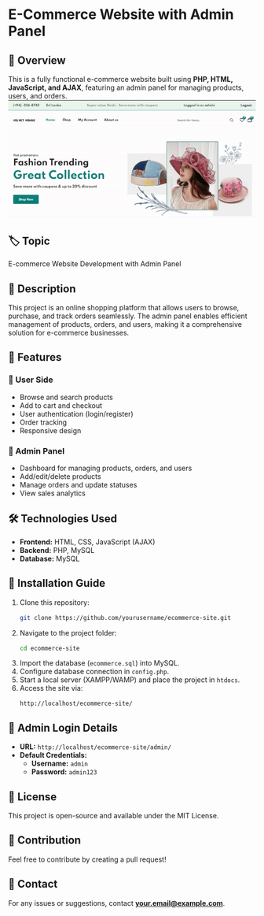 # E-Commerce Website with Admin Panel

## 📌 Overview
This is a fully functional e-commerce website built using **PHP, HTML, JavaScript, and AJAX**, featuring an admin panel for managing products, users, and orders.
![Demo](image/demo.gif)

## 🏷️ Topic
E-commerce Website Development with Admin Panel

## 📝 Description
This project is an online shopping platform that allows users to browse, purchase, and track orders seamlessly. The admin panel enables efficient management of products, orders, and users, making it a comprehensive solution for e-commerce businesses.

## 🚀 Features
### 🛒 User Side
- Browse and search products
- Add to cart and checkout
- User authentication (login/register)
- Order tracking
- Responsive design

### 🔧 Admin Panel
- Dashboard for managing products, orders, and users
- Add/edit/delete products
- Manage orders and update statuses
- View sales analytics

## 🛠️ Technologies Used
- **Frontend:** HTML, CSS, JavaScript (AJAX)
- **Backend:** PHP, MySQL
- **Database:** MySQL

## 📂 Installation Guide
1. Clone this repository:
   ```sh
   git clone https://github.com/yourusername/ecommerce-site.git
   ```
2. Navigate to the project folder:
   ```sh
   cd ecommerce-site
   ```
3. Import the database (`ecommerce.sql`) into MySQL.
4. Configure database connection in `config.php`.
5. Start a local server (XAMPP/WAMP) and place the project in `htdocs`.
6. Access the site via:
   ```
   http://localhost/ecommerce-site/
   ```

## 🔑 Admin Login Details
- **URL:** `http://localhost/ecommerce-site/admin/`
- **Default Credentials:**
  - **Username:** `admin`
  - **Password:** `admin123`

## 📜 License
This project is open-source and available under the MIT License.

## 🤝 Contribution
Feel free to contribute by creating a pull request!

## 📧 Contact
For any issues or suggestions, contact **your.email@example.com**.
